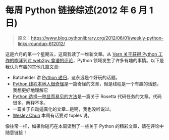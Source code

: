 # 每周 Python 链接综述(2012 年 6 月 1 日)

> 原文：<https://www.blog.pythonlibrary.org/2012/06/01/weekly-python-links-roundup-612012/>

这是六月的第一个星期五，这周我读了一堆新文章。从 [Vern 关于获得 Python 工作的咆哮](http://learnpython.wordpress.com/2012/05/27/how-not-to-get-a-python-job-a-rant/)到[对 web2py 食谱的评论](http://feedproxy.google.com/~r/JustALittlePython/~3/izp89GEuq1E/review-web2py-application-development.html)，Python 领域发生了许多有趣的事情。以下是我认为有趣的其他几篇文章:

*   Batchelder 讲 [Python 递归](http://nedbatchelder.com/blog/201205/recursive_dogma.html)，这永远是个好玩的话题。
*   [Python 线程本地人很奇怪](http://emptysquare.net/blog/pythons-thread-locals-are-weird/?utm_source=rss&utm_medium=rss&utm_campaign=pythons-thread-locals-are-weird)是一篇奇怪的文章，但是线程是一个有趣的话题，我想更好地理解它
*   [Python:选择一种显而易见的方法](http://paddy3118.blogspot.com/2012/05/python-choice-of-one-obvious-way-to-do.html)是一篇关于 Rosetta 代码任务的文章。代码很多，解释不多。
*   一篇关于自动逼真化的文章...是啊，我也没听说过。
*   [Wesley Chun](http://wescpy.blogspot.com/2012/05/tuples-arent-what-you-think-theyre-for.html) 本周有话要对 tuples 说。

像往常一样，如果你碰巧在本周读到了一些关于 Python 的精彩文章，请在评论中随意链接！
